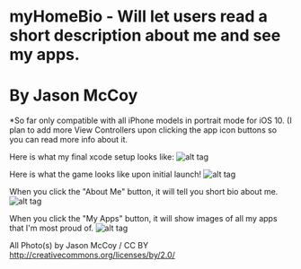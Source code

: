 # myHomeBio - Will let users read a short description about me and see my apps.
# By Jason McCoy
*So far only compatible with all iPhone models in portrait mode for iOS 10.
(I plan to add more View Controllers upon clicking the app icon buttons so you can read more info about it.


Here is what my final xcode setup looks like:
![alt tag](http://mccoygames.com/wp-content/uploads/2016/07/Screen-Shot-2016-07-09-at-11.14.54-PM.png)


Here is what the game looks like upon initial launch!
![alt tag](http://mccoygames.com/wp-content/uploads/2016/07/Screen-Shot-2016-07-09-at-11.18.03-PM.png)


When you click the "About Me" button, it will tell you short bio about me.
![alt tag](http://mccoygames.com/wp-content/uploads/2016/07/Screen-Shot-2016-07-09-at-11.18.29-PM.png)


When you click the "My Apps" button, it will show images of all my apps that I'm most proud of.
![alt tag](http://mccoygames.com/wp-content/uploads/2016/07/Screen-Shot-2016-07-09-at-11.18.36-PM.png)



All Photo(s) by Jason McCoy / CC BY
http://creativecommons.org/licenses/by/2.0/
